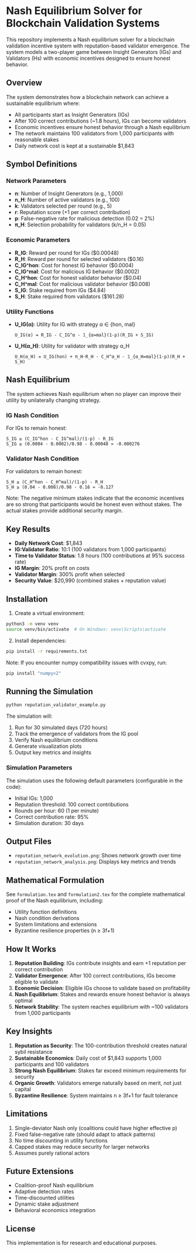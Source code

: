 # Nash Equilibrium Solver for Blockchain Validation Systems

This repository implements a Nash equilibrium solver for a blockchain validation incentive system with reputation-based validator emergence. The system models a two-player game between Insight Generators (IGs) and Validators (Hs) with economic incentives designed to ensure honest behavior.

## Overview

The system demonstrates how a blockchain network can achieve a sustainable equilibrium where:
- All participants start as Insight Generators (IGs)
- After 100 correct contributions (~1.8 hours), IGs can become validators
- Economic incentives ensure honest behavior through a Nash equilibrium
- The network maintains 100 validators from 1,000 participants with reasonable stakes
- Daily network cost is kept at a sustainable $1,843

## Symbol Definitions

### Network Parameters
- **n**: Number of Insight Generators (e.g., 1,000)
- **n_H**: Number of active validators (e.g., 100)
- **k**: Validators selected per round (e.g., 5)
- **r**: Reputation score (+1 per correct contribution)
- **p**: False-negative rate for malicious detection (0.02 = 2%)
- **π_H**: Selection probability for validators (k/n_H = 0.05)

### Economic Parameters
- **R_IG**: Reward per round for IGs ($0.00048)
- **R_H**: Reward per round for selected validators ($0.16)
- **C_IG^hon**: Cost for honest IG behavior ($0.0004)
- **C_IG^mal**: Cost for malicious IG behavior ($0.0002)
- **C_H^hon**: Cost for honest validator behavior ($0.04)
- **C_H^mal**: Cost for malicious validator behavior ($0.008)
- **S_IG**: Stake required from IGs ($4.84)
- **S_H**: Stake required from validators ($161.28)

### Utility Functions
- **U_IG(α)**: Utility for IG with strategy α ∈ {hon, mal}
  ```
  U_IG(α) = R_IG - C_IG^α - 𝟙_{α=mal}(1-p)(R_IG + S_IG)
  ```
- **U_H(α_H)**: Utility for validator with strategy α_H
  ```
  U_H(α_H) = U_IG(hon) + π_H·R_H - C_H^α_H - 𝟙_{α_H=mal}(1-p)(R_H + S_H)
  ```

## Nash Equilibrium

The system achieves Nash equilibrium when no player can improve their utility by unilaterally changing strategy.

### IG Nash Condition
For IGs to remain honest:
```
S_IG ≥ (C_IG^hon - C_IG^mal)/(1-p) - R_IG
S_IG ≥ (0.0004 - 0.0002)/0.98 - 0.00048 ≈ -0.000276
```

### Validator Nash Condition
For validators to remain honest:
```
S_H ≥ (C_H^hon - C_H^mal)/(1-p) - R_H
S_H ≥ (0.04 - 0.008)/0.98 - 0.16 ≈ -0.127
```

Note: The negative minimum stakes indicate that the economic incentives are so strong that participants would be honest even without stakes. The actual stakes provide additional security margin.

## Key Results

- **Daily Network Cost**: $1,843
- **IG:Validator Ratio**: 10:1 (100 validators from 1,000 participants)
- **Time to Validator Status**: 1.8 hours (100 contributions at 95% success rate)
- **IG Margin**: 20% profit on costs
- **Validator Margin**: 300% profit when selected
- **Security Value**: $20,990 (combined stakes + reputation value)

## Installation

1. Create a virtual environment:
```bash
python3 -m venv venv
source venv/bin/activate  # On Windows: venv\Scripts\activate
```

2. Install dependencies:
```bash
pip install -r requirements.txt
```

Note: If you encounter numpy compatibility issues with cvxpy, run:
```bash
pip install "numpy<2"
```

## Running the Simulation

```bash
python reputation_validator_example.py
```

The simulation will:
1. Run for 30 simulated days (720 hours)
2. Track the emergence of validators from the IG pool
3. Verify Nash equilibrium conditions
4. Generate visualization plots
5. Output key metrics and insights

### Simulation Parameters

The simulation uses the following default parameters (configurable in the code):
- Initial IGs: 1,000
- Reputation threshold: 100 correct contributions
- Rounds per hour: 60 (1 per minute)
- Correct contribution rate: 95%
- Simulation duration: 30 days

## Output Files

- `reputation_network_evolution.png`: Shows network growth over time
- `reputation_network_analysis.png`: Displays key metrics and trends

## Mathematical Formulation

See `formulation.tex` and `formulation2.tex` for the complete mathematical proof of the Nash equilibrium, including:
- Utility function definitions
- Nash condition derivations
- System limitations and extensions
- Byzantine resilience properties (n ≥ 3f+1)

## How It Works

1. **Reputation Building**: IGs contribute insights and earn +1 reputation per correct contribution
2. **Validator Emergence**: After 100 correct contributions, IGs become eligible to validate
3. **Economic Decision**: Eligible IGs choose to validate based on profitability
4. **Nash Equilibrium**: Stakes and rewards ensure honest behavior is always optimal
5. **Network Stability**: The system reaches equilibrium with ~100 validators from 1,000 participants

## Key Insights

1. **Reputation as Security**: The 100-contribution threshold creates natural sybil resistance
2. **Sustainable Economics**: Daily cost of $1,843 supports 1,000 participants and 100 validators
3. **Strong Nash Equilibrium**: Stakes far exceed minimum requirements for security
4. **Organic Growth**: Validators emerge naturally based on merit, not just capital
5. **Byzantine Resilience**: System maintains n ≥ 3f+1 for fault tolerance

## Limitations

1. Single-deviator Nash only (coalitions could have higher effective p)
2. Fixed false-negative rate (should adapt to attack patterns)
3. No time discounting in utility functions
4. Capped stakes may reduce security for larger networks
5. Assumes purely rational actors

## Future Extensions

- Coalition-proof Nash equilibrium
- Adaptive detection rates
- Time-discounted utilities
- Dynamic stake adjustment
- Behavioral economics integration

## License

This implementation is for research and educational purposes.